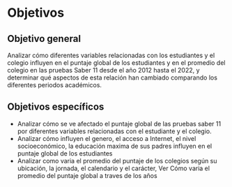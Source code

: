 # Objetivos

## Objetivo general

Analizar cómo diferentes variables relacionadas con los estudiantes y el colegio influyen en el puntaje global de los estudiantes y en el promedio del colegio en las pruebas Saber 11 desde el año 2012 hasta el 2022, y determinar qué aspectos de esta relación han cambiado comparando los diferentes periodos académicos.

## Objetivos específicos

- Analizar cómo se ve afectado el puntaje global de las pruebas saber 11 por diferentes variables relacionadas con el estudiante y el colegio.
- Analizar cómo influyen el genero, el acceso a Internet, el nivel socioeconómico, la educación maxima de sus padres influyen en el puntaje global de los estudiantes
- Analizar como varia el promedio del puntaje de los colegios según su ubicación, la jornada, el calendario y el carácter,
  Ver Cómo varia el promedio del puntaje global a traves de los años
